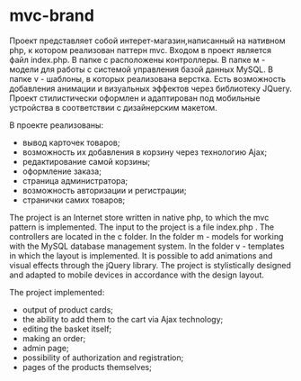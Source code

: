 # mvc-brand

Проект представляет собой интерет-магазин,написанный на нативном php, к котором реализован паттерн mvc.
Входом в проект является файл index.php.
В папке с расположены контроллеры.
В папке м - модели для работы с системой управления базой данных MySQL.
В папке v - шаблоны, в которых реализована верстка.
Есть возможность добавления анимации и визуальных эффектов через библиотеку JQuery.
Проект стилистически оформлен и адаптирован под мобильные устройства в соответствии с дизайнерским макетом.


В проекте реализованы:
* вывод карточек товаров;
* возможность их добавления в корзину через технологию Ajax;
* редактирование самой корзины;
* оформление заказа;
* страница администратора;
* возможность авторизации и регистрации;
* странички самих товаров;

The project is an Internet store written in native php, to which the mvc pattern is implemented.
The input to the project is a file index.php .
The controllers are located in the c folder.
In the folder m - models for working with the MySQL database management system.
In the folder v - templates in which the layout is implemented.
It is possible to add animations and visual effects through the jQuery library.
The project is stylistically designed and adapted to mobile devices in accordance with the design layout.


The project implemented:
* output of product cards;
* the ability to add them to the cart via Ajax technology;
* editing the basket itself;
* making an order;
* admin page;
* possibility of authorization and registration;
* pages of the products themselves;
